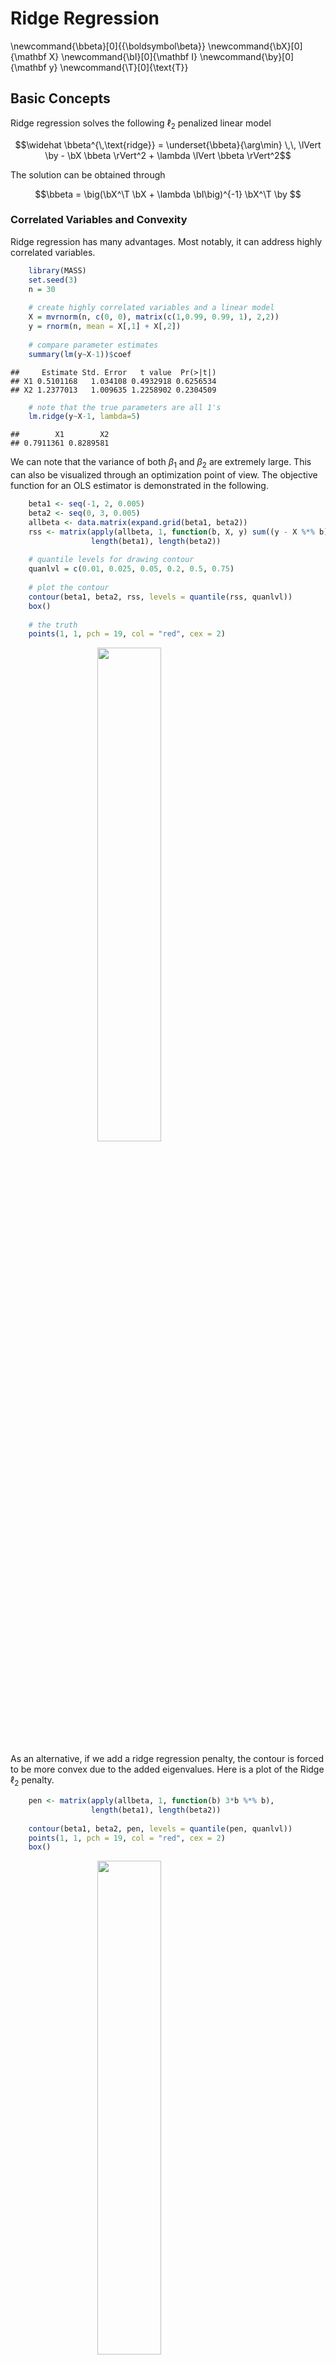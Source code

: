 


# Ridge Regression

\newcommand{\bbeta}[0]{{\boldsymbol\beta}}
\newcommand{\bX}[0]{\mathbf X}
\newcommand{\bI}[0]{\mathbf I}
\newcommand{\by}[0]{\mathbf y}
\newcommand{\T}[0]{\text{T}}

## Basic Concepts

Ridge regression solves the following $\ell_2$ penalized linear model 

$$\widehat \bbeta^{\,\text{ridge}} = \underset{\bbeta}{\arg\min} \,\, \lVert \by - \bX \bbeta \rVert^2 + \lambda \lVert \bbeta \rVert^2$$

The solution can be obtained through 

$$\bbeta = \big(\bX^\T \bX + \lambda \bI\big)^{-1} \bX^\T \by $$

### Correlated Variables and Convexity

Ridge regression has many advantages. Most notably, it can address highly correlated variables. 


```r
    library(MASS)
    set.seed(3)
    n = 30
    
    # create highly correlated variables and a linear model
    X = mvrnorm(n, c(0, 0), matrix(c(1,0.99, 0.99, 1), 2,2))
    y = rnorm(n, mean = X[,1] + X[,2])
    
    # compare parameter estimates
    summary(lm(y~X-1))$coef
```

```
##     Estimate Std. Error   t value  Pr(>|t|)
## X1 0.5101168   1.034108 0.4932918 0.6256534
## X2 1.2377013   1.009635 1.2258902 0.2304509
```

```r
    # note that the true parameters are all 1's
    lm.ridge(y~X-1, lambda=5)
```

```
##        X1        X2 
## 0.7911361 0.8289581
```

We can note that the variance of both $\beta_1$ and $\beta_2$ are extremely large. This can also be visualized through an optimization point of view. The objective function for an OLS estimator is demonstrated in the following.


```r
    beta1 <- seq(-1, 2, 0.005)
    beta2 <- seq(0, 3, 0.005)
    allbeta <- data.matrix(expand.grid(beta1, beta2))
    rss <- matrix(apply(allbeta, 1, function(b, X, y) sum((y - X %*% b)^2), X, y), 
                  length(beta1), length(beta2))
    
    # quantile levels for drawing contour
    quanlvl = c(0.01, 0.025, 0.05, 0.2, 0.5, 0.75)
    
    # plot the contour
    contour(beta1, beta2, rss, levels = quantile(rss, quanlvl))
    box()
    
    # the truth
    points(1, 1, pch = 19, col = "red", cex = 2)
```

<img src="3.2-ridge_files/figure-html/unnamed-chunk-2-1.png" width="45%" style="display: block; margin: auto;" />

As an alternative, if we add a ridge regression penalty, the contour is forced to be more convex due to the added eigenvalues. Here is a plot of the Ridge $\ell_2$ penalty.


```r
    pen <- matrix(apply(allbeta, 1, function(b) 3*b %*% b),
                  length(beta1), length(beta2))
    
    contour(beta1, beta2, pen, levels = quantile(pen, quanlvl))
    points(1, 1, pch = 19, col = "red", cex = 2)
    box()
```

<img src="3.2-ridge_files/figure-html/unnamed-chunk-3-1.png" width="45%" style="display: block; margin: auto;" />

Hence, by adding this to the OLS objective function, the solution is more stable. This may be interpreted in several different ways such as: 1) the objective function is more convex; 2) the variance of the estimator is smaller. However, this causes some bias too. Choosing the tuning parameter is again a balance of the bias-variance trade-off. 


```r
    par(mfrow=c(1, 2))    

    # adding a L2 penalty to the objective function
    rss <- matrix(apply(allbeta, 1, function(b, X, y) sum((y - X %*% b)^2) + 3*b %*% b, X, y),
                  length(beta1), length(beta2))
    
    contour(beta1, beta2, rss, levels = quantile(rss, quanlvl))
    points(1, 1, pch = 19, col = "red", cex = 2)
    box()
    
    # adding a larger penalty
    rss <- matrix(apply(allbeta, 1, function(b, X, y) sum((y - X %*% b)^2) + 20*b %*% b, X, y),
                  length(beta1), length(beta2))
    contour(beta1, beta2, rss, levels = quantile(rss, quanlvl))
    points(1, 1, pch = 19, col = "red", cex = 2)
    box()
```

<img src="3.2-ridge_files/figure-html/unnamed-chunk-4-1.png" width="90%" style="display: block; margin: auto;" />

### Example 1: The Prostate Cancer Data

We use the prostate cancer data `prostate` from the `ElemStatLearn` package. The dataset contains 8 explanatory variables and one outcome `lpsa`, the log prostate-specific antigen value. 


```r
    library(ElemStatLearn)
    head(prostate)
```

```
##       lcavol  lweight age      lbph svi       lcp gleason pgg45       lpsa train
## 1 -0.5798185 2.769459  50 -1.386294   0 -1.386294       6     0 -0.4307829  TRUE
## 2 -0.9942523 3.319626  58 -1.386294   0 -1.386294       6     0 -0.1625189  TRUE
## 3 -0.5108256 2.691243  74 -1.386294   0 -1.386294       7    20 -0.1625189  TRUE
## 4 -1.2039728 3.282789  58 -1.386294   0 -1.386294       6     0 -0.1625189  TRUE
## 5  0.7514161 3.432373  62 -1.386294   0 -1.386294       6     0  0.3715636  TRUE
## 6 -1.0498221 3.228826  50 -1.386294   0 -1.386294       6     0  0.7654678  TRUE
```

We fit a ridge regression on a grid of $\lambda$ values. For each $\lambda$, the coefficients of all variables are recorded. The left plot shows how these coefficients change as a function of $\lambda$ We can easily see that as $\lambda$ becomes larger, the coefficients are shrunken towards 0. To select the best $\lambda$ value, we use the GCV (generalized cross-validation) criteria. The right plot shows how GCV changes as a function of $\lambda$. Becareful that the coefficients of the fitted objects `fit$coef` are scaled by the standard deviation of the covariates. If you need the original scale, use `coef(fit)`.


```r
    fit = lm.ridge(lpsa~., prostate[, -10], lambda=seq(0,100,by=0.1))
    
    par(mfrow=c(1,2))
    matplot(coef(fit)[, -1], type = "l", xlab = "Lambda", ylab = "Coefficients")
    text(rep(50, 8), coef(fit)[1,-1], colnames(prostate)[1:8])
    title("Prostate Cancer Data: Ridge Coefficients")
    
    # use GCV to select the best lambda
    plot(fit$lambda[1:500], fit$GCV[1:500], type = "l", col = "darkorange", 
         ylab = "GCV", xlab = "Lambda", lwd = 3)
    title("Prostate Cancer Data: GCV")
```

<img src="3.2-ridge_files/figure-html/unnamed-chunk-6-1.png" width="960" style="display: block; margin: auto;" />

We select the best $\lambda$ that produces the smallest GCV. 


```r
    fit$lambda[which.min(fit$GCV)]
```

```
## [1] 6.7
```

```r
    round(coef(fit)[which.min(fit$GCV), ], 4)
```

```
##          lcavol lweight     age    lbph     svi     lcp gleason   pgg45 
##  0.0185  0.4957  0.6053 -0.0170  0.0864  0.6893 -0.0427  0.0632  0.0035
```

An alternative approach of selecting the best $\lambda$ is using cross-validation. This can be done using the `glmnet` package. Note that for ridge regression, we need to specify `alpha = 0`.


```r
    library(glmnet)
    set.seed(3)
    fit2 = cv.glmnet(data.matrix(prostate[, 1:8]), prostate$lpsa, nfolds = 10, alpha = 0)
    coef(fit2, s = "lambda.min")
```

```
## 9 x 1 sparse Matrix of class "dgCMatrix"
##                        1
## (Intercept)  0.011566730
## lcavol       0.492211875
## lweight      0.604155671
## age         -0.016727236
## lbph         0.085820464
## svi          0.685477645
## lcp         -0.039717080
## gleason      0.063806235
## pgg45        0.003411982
```

```r
    plot(fit2$glmnet.fit, "lambda")
```

<img src="3.2-ridge_files/figure-html/unnamed-chunk-8-1.png" width="45%" style="display: block; margin: auto;" />
